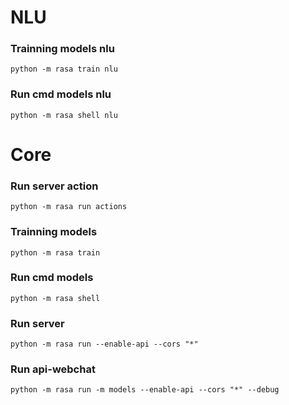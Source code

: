 # NLU
### Trainning models nlu
`python -m rasa train nlu`
### Run cmd models nlu
`python -m rasa shell nlu`

# Core
### Run server action
`python -m rasa run actions`
### Trainning models
`python -m rasa train`
### Run cmd models
`python -m rasa shell`
### Run server
`python -m rasa run --enable-api --cors "*"`

### Run api-webchat
`python -m rasa run -m models --enable-api --cors "*" --debug`
